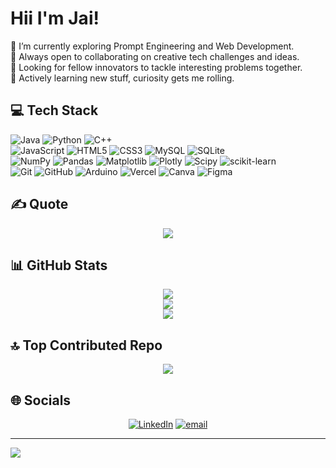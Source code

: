 # Hii I'm Jai!

🔭 I’m currently exploring Prompt Engineering and Web Development.  
👯 Always open to collaborating on creative tech challenges and ideas.  
🤝 Looking for fellow innovators to tackle interesting problems together.  
🌱 Actively learning new stuff, curiosity gets me rolling.  
  

## 💻 Tech Stack
![Java](https://img.shields.io/badge/java-%23ED8B00.svg?style=for-the-badge&logo=openjdk&logoColor=white) ![Python](https://img.shields.io/badge/python-3670A0?style=for-the-badge&logo=python&logoColor=ffdd54) ![C++](https://img.shields.io/badge/c++-%2300599C.svg?style=for-the-badge&logo=c%2B%2B&logoColor=white) <br> ![JavaScript](https://img.shields.io/badge/javascript-%23323330.svg?style=for-the-badge&logo=javascript&logoColor=%23F7DF1E) ![HTML5](https://img.shields.io/badge/html5-%23E34F26.svg?style=for-the-badge&logo=html5&logoColor=white) ![CSS3](https://img.shields.io/badge/css3-%231572B6.svg?style=for-the-badge&logo=css3&logoColor=white)  ![MySQL](https://img.shields.io/badge/mysql-4479A1.svg?style=for-the-badge&logo=mysql&logoColor=white) ![SQLite](https://img.shields.io/badge/sqlite-%2307405e.svg?style=for-the-badge&logo=sqlite&logoColor=white) <br>  ![NumPy](https://img.shields.io/badge/numpy-%23013243.svg?style=for-the-badge&logo=numpy&logoColor=white) ![Pandas](https://img.shields.io/badge/pandas-%23150458.svg?style=for-the-badge&logo=pandas&logoColor=white) ![Matplotlib](https://img.shields.io/badge/Matplotlib-%23ffffff.svg?style=for-the-badge&logo=Matplotlib&logoColor=black)  ![Plotly](https://img.shields.io/badge/Plotly-%233F4F75.svg?style=for-the-badge&logo=plotly&logoColor=white) ![Scipy](https://img.shields.io/badge/SciPy-%230C55A5.svg?style=for-the-badge&logo=scipy&logoColor=%white) ![scikit-learn](https://img.shields.io/badge/scikit--learn-%23F7931E.svg?style=for-the-badge&logo=scikit-learn&logoColor=white) <br> ![Git](https://img.shields.io/badge/git-%23F05033.svg?style=for-the-badge&logo=git&logoColor=white) ![GitHub](https://img.shields.io/badge/github-%23121011.svg?style=for-the-badge&logo=github&logoColor=white) ![Arduino](https://img.shields.io/badge/-Arduino-00979D?style=for-the-badge&logo=Arduino&logoColor=white)  ![Vercel](https://img.shields.io/badge/vercel-%23000000.svg?style=for-the-badge&logo=vercel&logoColor=white) ![Canva](https://img.shields.io/badge/Canva-%2300C4CC.svg?style=for-the-badge&logo=Canva&logoColor=white) ![Figma](https://img.shields.io/badge/figma-%23F24E1E.svg?style=for-the-badge&logo=figma&logoColor=white)

## ✍️ Quote
<div align="center">
  
![](https://quotes-github-readme.vercel.app/api?&quote=Build+your+own+pyramids,+write+your+own+hieroglyphs.&author=Kendrick+Lamar&type=horizontal&theme=dark&backgroundColor=000000&symbolColor=62F1D5)

</div>

## 📊 GitHub Stats
<div align="center">
  
![](https://github-readme-stats.vercel.app/api?username=JAI-K-910&theme=neon&hide_border=false&include_all_commits=true&count_private=true)<br/>
![](https://nirzak-streak-stats.vercel.app/?user=JAI-K-910&theme=neon&hide_border=false)<br/>
![](https://github-profile-trophy.vercel.app/?username=JAI-K-910&theme=neon&no-frame=false&no-bg=false&margin-w=4)

</div>


## 🔝 Top Contributed Repo
<div align="center">
  
![](https://github-contributor-stats.vercel.app/api?username=JAI-K-910&limit=5&theme=neon&combine_all_yearly_contributions=true)

</div>

## 🌐 Socials
<div align="center">
  
[![LinkedIn](https://img.shields.io/badge/LinkedIn-%230077B5.svg?style=for-the-badge&logo=linkedin&logoColor=white)](https://linkedin.com/in/jai-kishore-mahore-a278652b0/) [![email](https://img.shields.io/badge/Email-D14836?style=for-the-badge&logo=gmail&logoColor=white)](mailto:jai.k.mahore0704@gmail.com) 

</div>

---
[![](https://visitcount.itsvg.in/api?id=JAI-K-910&icon=0&color=0)](https://visitcount.itsvg.in)

<!-- Proudly created with GPRM ( https://gprm.itsvg.in ) -->


